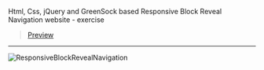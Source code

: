 Html, Css, jQuery and GreenSock based Responsive Block Reveal Navigation website - exercise
> [Preview](https://r4nd3l.github.io/ResponsiveBlockRevealNavigation/)
---

![ResponsiveBlockRevealNavigation](https://github.com/r4nd3l/ResponsiveBlockRevealNavigation/blob/master/img/sample.gif)
